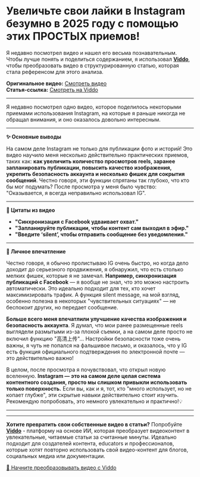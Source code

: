 # Увеличьте свои лайки в Instagram безумно в 2025 году с помощью этих ПРОСТЫХ приемов!

Я недавно посмотрел видео и нашел его весьма познавательным. Чтобы лучше понять и поделиться содержанием, я использовал **[Viddo](https://viddo.pro/)**, чтобы преобразовать видео в структурированную статью, которая стала референсом для этого анализа.

**Оригинальное видео:** [Смотреть видео](https://www.youtube.com/watch?v=BzQgV2x-cxY)  
**Статья-ссылка:** [Смотреть на Viddo](https://viddo.pro/zh/video-result/c85437dd-6263-42b4-b6f7-bf3afaf11d28)

---

Я недавно посмотрел одно видео, которое поделилось некоторыми приемами использования Instagram, на которые я раньше никогда не обращал внимания, и оно оказалось довольно интересным.

---

**✨ Основные выводы**

На самом деле Instagram не только для публикации фото и историй! Это видео научило меня несколько действительно практических приемов, таких как: **как увеличить количество просмотров reels, заранее запланировать публикации, повысить качество изображения, укрепить безопасность аккаунта и несколько фишек для сокрытия сообщений**. Честно говоря, эти функции спрятаны так глубоко, что кто бы мог подумать? После просмотра у меня было чувство: "Оказывается, я всегда неправильно использовал IG".

---

**📌 Цитаты из видео**

- **"Синхронизация с Facebook удваивает охват."**
- **"Запланируйте публикации, чтобы контент сам выходил в эфир."**
- **"Введите ‘silent’, чтобы отправить сообщение без уведомления."**

---

**💭 Личное впечатление**

Честно говоря, я обычно пролистываю IG очень быстро, но когда дело доходит до серьезного продвижения, я обнаружил, что есть столько мелких фишек, которые я не замечал. **Например, синхронизация публикаций с Facebook** — я вообще не знал, что это можно настроить автоматически. Это идеально подходит для тех, кто хочет максимизировать трафик. А функция silent message, на мой взгляд, особенно полезна в некоторых "чувствительных ситуациях" — не беспокоит других, но передает сообщение.

**Больше всего меня впечатлили улучшение качества изображения и безопасность аккаунта**. Я думал, что мои ранее размещенные reels выглядели размытыми из-за плохой съемки, а на самом деле просто не включил функцию "高清上传"… Настройки безопасности тоже очень важны, я чуть не попался на фальшивое письмо, и оказалось, что у IG есть функция официального подтверждения по электронной почте — это действительно важно!

В целом, после просмотра я почувствовал, что открыл новую вселенную. **Instagram — это на самом деле целая система контентного создания, просто мы слишком привыкли использовать только поверхность.** Если вы, как и я, тот, кто "много использует, но не копает глубже", эти скрытые навыки действительно стоит изучить. Рекомендую попробовать, это немного увлекательно и практично!💡

---

---

**Хотите превратить свои собственные видео в статьи?** Попробуйте **[Viddo](https://viddo.pro/)** - платформу на основе ИИ, которая преобразует видеоконтент в увлекательные, читаемые статьи за считанные минуты. Идеально подходит для создателей контента, educators и профессионалов, которые хотят повторно использовать свой видео-контент для блогов, социальных медиа или документации.

[🚀 Начните преобразовывать видео с Viddo](https://viddo.pro/)